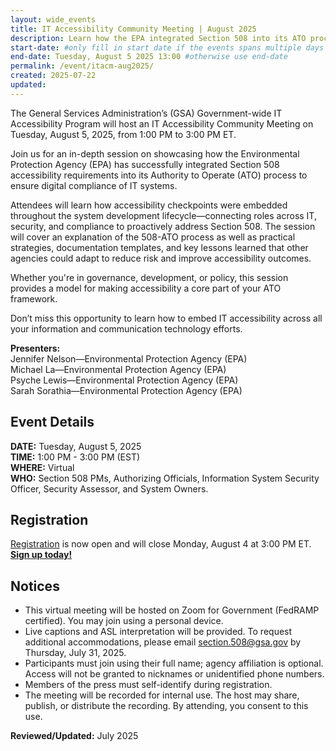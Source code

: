```yaml
---
layout: wide_events
title: IT Accessibility Community Meeting | August 2025
description: Learn how the EPA integrated Section 508 into its ATO process—embedding accessibility across the lifecycle and aligning IT, security, and compliance.
start-date: #only fill in start date if the events spans multiple days
end-date: Tuesday, August 5 2025 13:00 #otherwise use end-date
permalink: /event/itacm-aug2025/
created: 2025-07-22
updated: 
---
```


The General Services Administration’s (GSA) Government-wide IT Accessibility Program will host an IT Accessibility Community Meeting on Tuesday, August 5, 2025, from 1:00 PM to 3:00 PM ET.

Join us for an in-depth session on showcasing how the Environmental Protection Agency (EPA) has successfully integrated Section 508 accessibility requirements into its Authority to Operate (ATO) process to ensure digital compliance of IT systems. 

Attendees will learn how accessibility checkpoints were embedded throughout the system development lifecycle—connecting roles across IT, security, and compliance to proactively address Section 508. The session will cover an explanation of the 508-ATO process as well as practical strategies, documentation templates, and key lessons learned that other agencies could adapt to reduce risk and improve accessibility outcomes. 

Whether you're in governance, development, or policy, this session provides a model for making accessibility a core part of your ATO framework.

Don’t miss this opportunity to learn how to embed IT accessibility across all your information and communication technology efforts.
 
**Presenters:**  
Jennifer Nelson&mdash;Environmental Protection Agency (EPA)  
Michael La&mdash;Environmental Protection Agency (EPA)  
Psyche Lewis&mdash;Environmental Protection Agency (EPA)  
Sarah Sorathia&mdash;Environmental Protection Agency (EPA)  

## Event Details
**DATE:** Tuesday, August 5, 2025  
**TIME:** 1:00 PM - 3:00 PM (EST)  
**WHERE:** Virtual  
**WHO:** Section 508 PMs, Authorizing Officials, Information System Security Officer, Security Assessor, and System Owners.

## Registration
<a href="https://gsa.zoomgov.com/meeting/register/LlyHeNefRXqpDnvgslwqxw" target="_blank">Registration</a> is now open and will close Monday, August 4 at 3:00 PM ET. <strong><a href="https://gsa.zoomgov.com/meeting/register/LlyHeNefRXqpDnvgslwqxw" target="_blank">Sign up today!</a></strong>

## Notices
* This virtual meeting will be hosted on Zoom for Government (FedRAMP certified). You may join using a personal device.
* Live captions and ASL interpretation will be provided. To request additional accommodations, please email section.508@gsa.gov by Thursday, July 31, 2025.
* Participants must join using their full name; agency affiliation is optional. Access will not be granted to nicknames or unidentified phone numbers.
* Members of the press must self-identify during registration.
* The meeting will be recorded for internal use. The host may share, publish, or distribute the recording. By attending, you consent to this use.

**Reviewed/Updated:** July 2025